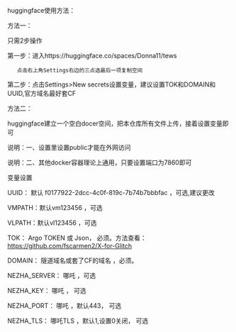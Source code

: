 huggingface使用方法：

方法一：

只需2步操作

第一步：进入https://huggingface.co/spaces/Donna11/tews

       点击右上角Settings右边的三点选最后一项复制空间

第二步：点击Settings>New secrets设置变量，建议设置TOK和DOMAIN和UUID,官方域名最好套CF

方法二：

huggingface建立一个空白docer空间，把本仓库所有文件上传，接着设置变量即可


说明：一、设置里设置public才能在外网访问

说明：二、其他docker容器理论上通用，只要设置端口为7860即可

变量设置

UUID： 默认 f0177922-2dcc-4c0f-819c-7b74b7bbbfac ，可选,建议更改

VMPATH：默认vm123456 ，可选

VLPATH：默认vl123456 ，可选

TOK： Argo TOKEN 或 Json， 必须。方法查看：https://github.com/fscarmen2/X-for-Glitch

DOMAIN： 隧道域名或套了CF的域名 ，必须。

NEZHA_SERVER： 哪吒 ，可选

NEZHA_KEY： 哪吒 ， 可选

NEZHA_PORT： 哪吒 ，默认443， 可选

NEZHA_TLS： 哪吒TLS ，默认1,设置0关闭， 可选


